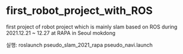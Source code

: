 # first_robot_project_with_ROS
first project of robot project which is mainly slam based on ROS during 2021.12.21 ~ 12.27 at RAPA in Seoul mokdong  

실행: roslaunch pseudo_slam_2021_rapa pseudo_navi.launch
